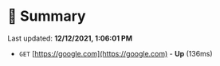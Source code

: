 # 📖 Summary
Last updated: **12/12/2021, 1:06:01 PM**

- `GET` [https://google.com](https://google.com) - **Up** (136ms)
